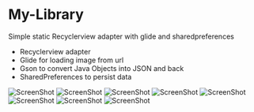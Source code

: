 # My-Library
Simple static Recyclerview adapter with glide and sharedpreferences

* Recyclerview adapter
* Glide for loading image from url 
* Gson to convert Java Objects into JSON and back
* SharedPreferences to persist data 

![ScreenShot](https://i.imgur.com/jx6gfVF_d.webp?maxwidth=320&fidelity=grand)
![ScreenShot](https://i.imgur.com/s79NbCK_d.webp?maxwidth=320&fidelity=grand)
![ScreenShot](https://i.imgur.com/9P0hfK5_d.webp?maxwidth=320&fidelity=grand)
![ScreenShot](https://i.imgur.com/Wrq1fvW_d.webp?maxwidth=320&fidelity=grand)
![ScreenShot](https://i.imgur.com/k5vBnol_d.webp?maxwidth=320&fidelity=grand)
![ScreenShot](https://i.imgur.com/fHAeQXe_d.webp?maxwidth=320&fidelity=grand)
![ScreenShot](https://i.imgur.com/vTXEy5P_d.webp?maxwidth=320&fidelity=grand)
![ScreenShot](https://i.imgur.com/7sc8Irb_d.webp?maxwidth=320&fidelity=grand)

